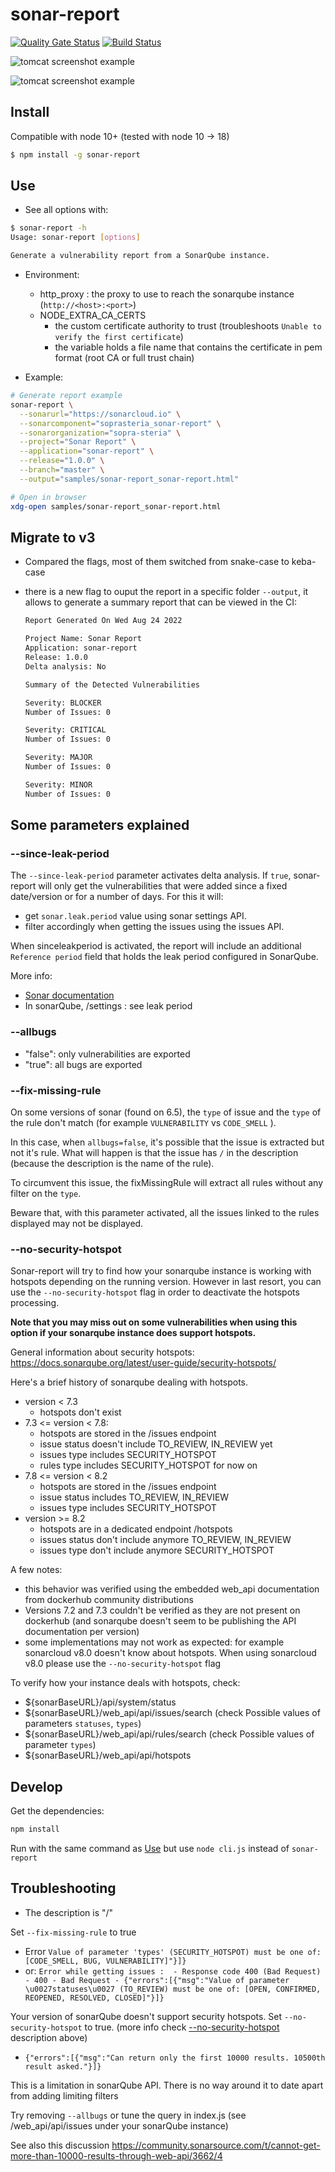 # sonar-report

[![Quality Gate Status](https://sonarcloud.io/api/project_badges/measure?project=soprasteria_sonar-report&metric=alert_status)](https://sonarcloud.io/dashboard?id=soprasteria_sonar-report)
[![Build Status](https://travis-ci.org/soprasteria/sonar-report.svg?branch=master)](https://github.com/soprasteria/sonar-report)

![tomcat screenshot example](screenshots/tomcat1.png "tomcat screenshot example")

![tomcat screenshot example](screenshots/tomcat2.png "tomcat screenshot example")

## Install

Compatible with node 10+ (tested with node 10 -> 18)

```bash
$ npm install -g sonar-report
```

## Use

- See all options with:

```bash
$ sonar-report -h
Usage: sonar-report [options]

Generate a vulnerability report from a SonarQube instance.
```

- Environment:

  - http_proxy : the proxy to use to reach the sonarqube instance (`http://<host>:<port>`)
  - NODE_EXTRA_CA_CERTS
    - the custom certificate authority to trust (troubleshoots `Unable to verify the first certificate`)
    - the variable holds a file name that contains the certificate in pem format (root CA or full trust chain)

- Example:

```bash
# Generate report example
sonar-report \
  --sonarurl="https://sonarcloud.io" \
  --sonarcomponent="soprasteria_sonar-report" \
  --sonarorganization="sopra-steria" \
  --project="Sonar Report" \
  --application="sonar-report" \
  --release="1.0.0" \
  --branch="master" \
  --output="samples/sonar-report_sonar-report.html"

# Open in browser
xdg-open samples/sonar-report_sonar-report.html
```

## Migrate to v3

- Compared the flags, most of them switched from snake-case to keba-case
- there is a new flag to ouput the report in a specific folder `--output`, it allows to generate a summary report that can be viewed in the CI:

  ```txt
  Report Generated On Wed Aug 24 2022

  Project Name: Sonar Report
  Application: sonar-report
  Release: 1.0.0
  Delta analysis: No

  Summary of the Detected Vulnerabilities

  Severity: BLOCKER
  Number of Issues: 0

  Severity: CRITICAL
  Number of Issues: 0

  Severity: MAJOR
  Number of Issues: 0

  Severity: MINOR
  Number of Issues: 0
  ```

## Some parameters explained

### --since-leak-period

The `--since-leak-period` parameter activates delta analysis. If `true`, sonar-report will only get the vulnerabilities that were added since a fixed date/version or for a number of days. For this it will:

- get `sonar.leak.period` value using sonar settings API.
- filter accordingly when getting the issues using the issues API.

When sinceleakperiod is activated, the report will include an additional `Reference period` field that holds the leak period configured in SonarQube.

More info:

- [Sonar documentation](https://docs.sonarqube.org/latest/user-guide/fixing-the-water-leak/ "leak period")
- In sonarQube, /settings : see leak period

### --allbugs

- "false": only vulnerabilities are exported
- "true": all bugs are exported

### --fix-missing-rule

On some versions of sonar (found on 6.5), the `type` of issue and the `type` of the rule don't match (for example `VULNERABILITY` vs `CODE_SMELL` ).

In this case, when `allbugs=false`, it's possible that the issue is extracted but not it's rule. What will happen is that the issue has `/` in the description (because the description is the name of the rule).

To circumvent this issue, the fixMissingRule will extract all rules without any filter on the `type`.

Beware that, with this parameter activated, all the issues linked to the rules displayed may not be displayed.

### --no-security-hotspot

Sonar-report will try to find how your sonarqube instance is working with hotspots depending on the running version. However in last resort, you can use the `--no-security-hotspot` flag in order to deactivate the hotspots processing.

**Note that you may miss out on some vulnerabilities when using this option if your sonarqube instance does support hotspots.**

General information about security hotspots: https://docs.sonarqube.org/latest/user-guide/security-hotspots/

Here's a brief history of sonarqube dealing with hotspots.

- version < 7.3
  - hotspots don't exist
- 7.3 <= version < 7.8:
  - hotspots are stored in the /issues endpoint
  - issue status doesn't include TO_REVIEW, IN_REVIEW yet
  - issues type includes SECURITY_HOTSPOT
  - rules type includes SECURITY_HOTSPOT for now on
- 7.8 <= version < 8.2
  - hotspots are stored in the /issues endpoint
  - issue status includes TO_REVIEW, IN_REVIEW
  - issues type includes SECURITY_HOTSPOT
- version >= 8.2
  - hotspots are in a dedicated endpoint /hotspots
  - issues status don't include anymore TO_REVIEW, IN_REVIEW
  - issues type don't include anymore SECURITY_HOTSPOT

A few notes:

- this behavior was verified using the embedded web_api documentation from dockerhub community distributions
- Versions 7.2 and 7.3 couldn't be verified as they are not present on dockerhub (and sonarqube doesn't seem to be publishing the API documentation per version)
- some implementations may not work as expected: for example sonarcloud v8.0 doesn't know about hotspots. When using sonarcloud v8.0 please use the `--no-security-hotspot` flag

To verify how your instance deals with hotspots, check:

- ${sonarBaseURL}/api/system/status
- ${sonarBaseURL}/web_api/api/issues/search (check Possible values of parameters `statuses`, `types`)
- ${sonarBaseURL}/web_api/api/rules/search (check Possible values of parameter `types`)
- ${sonarBaseURL}/web_api/api/hotspots

## Develop

Get the dependencies:

```bash
npm install
```

Run with the same command as [Use](#use) but use `node cli.js` instead of `sonar-report`

## Troubleshooting

- The description is "/"

Set `--fix-missing-rule` to true

- Error `Value of parameter 'types' (SECURITY_HOTSPOT) must be one of: [CODE_SMELL, BUG, VULNERABILITY]"}]}`
- or: `Error while getting issues :  - Response code 400 (Bad Request) - 400 - Bad Request - {"errors":[{"msg":"Value of parameter \u0027statuses\u0027 (TO_REVIEW) must be one of: [OPEN, CONFIRMED, REOPENED, RESOLVED, CLOSED]"}]}`

Your version of sonarQube doesn't support security hotspots. Set `--no-security-hotspot` to true. (more info check [--no-security-hotspot](#no-security-hotspot) description above)

- `{"errors":[{"msg":"Can return only the first 10000 results. 10500th result asked."}]}`

This is a limitation in sonarQube API. There is no way around it to date apart from adding limiting filters

Try removing `--allbugs` or tune the query in index.js (see /web_api/api/issues under your sonarQube instance)

See also this discussion <https://community.sonarsource.com/t/cannot-get-more-than-10000-results-through-web-api/3662/4>
